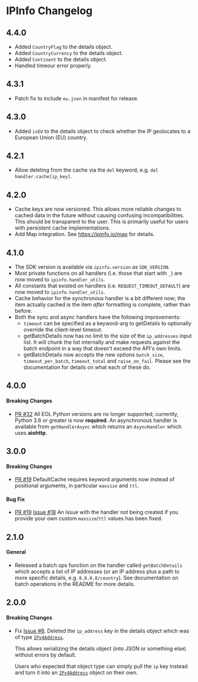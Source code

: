 # IPInfo Changelog

## 4.4.0

- Added `CountryFlag` to the details object.
- Added `CountryCurrency` to the details object.
- Added `Continent` to the details object.
- Handled timeour error properly.

## 4.3.1

- Patch fix to include `eu.json` in manifest for release.

## 4.3.0

- Added `isEU` to the details object to check whether the IP geolocates to a
  European Union (EU) country.

## 4.2.1

- Allow deleting from the cache via the `del` keyword, e.g.
  `del handler.cache[ip_key]`.

## 4.2.0

- Cache keys are now versioned.
  This allows more reliable changes to cached data in the future without
  causing confusing incompatibilities. This should be transparent to the user.
  This is primarily useful for users with persistent cache implementations.
- Add Map integration.
  See https://ipinfo.io/map for details.

## 4.1.0

- The SDK version is available via `ipinfo.version` as `SDK_VERSION`.
- Most private functions on all handlers (i.e. those that start with `_`) are
  now moved to `ipinfo.handler_utils`.
- All constants that existed on handlers (i.e. `REQUEST_TIMEOUT_DEFAULT`) are
  now moved to `ipinfo.handler_utils`.
- Cache behavior for the synchronous handler is a bit different now; the item
  actually cached is the item _after_ formatting is complete, rather than
  before.
- Both the sync and async handlers have the following improvements:
    - `timeout` can be specified as a keyword-arg to getDetails to optionally
      override the client-level timeout.
    - getBatchDetails now has no limit to the size of the `ip_addresses` input
      list. It will chunk the list internally and make requests against the
      batch endpoint in a way that doesn't exceed the API's own limits.
    - getBatchDetails now accepts the new options `batch_size`,
      `timeout_per_batch`, `timeout_total` and `raise_on_fail`. Please see the
      documentation for details on what each of these do.

## 4.0.0

#### Breaking Changes

- [PR #32](https://github.com/ipinfo/python/pull/32)
  All EOL Python versions are no longer supported; currently, Python 3.6 or
  greater is now **required**.
  An asynchronous handler is available from `getHandlerAsync` which returns an
  `AsyncHandler` which uses **aiohttp**.

## 3.0.0

#### Breaking Changes

- [PR #19](https://github.com/ipinfo/python/pull/19)
  DefaultCache requires keyword arguments now instead of positional arguments,
  in particular `maxsize` and `ttl`.

#### Bug Fix

- [PR #19](https://github.com/ipinfo/python/pull/19)
  [Issue #18](https://github.com/ipinfo/python/issues/18)
  An issue with the handler not being created if you provide your own custom
  `maxsize`/`ttl` values has been fixed.

## 2.1.0

#### General

- Released a batch ops function on the handler called `getBatchDetails` which
  accepts a list of IP addresses (or an IP address plus a path to more specific
  details, e.g. `8.8.8.8/country`). See documentation on batch operations in the
  README for more details.

## 2.0.0

#### Breaking Changes

- Fix [Issue #8](https://github.com/ipinfo/python/issues/8).
  Deleted the `ip_address` key in the details object which was of type [`IPv4Address`](https://docs.python.org/3/library/ipaddress.html).

  This allows serializing the details object (into JSON or something else) without errors by default.

  Users who expected that object type can simply pull the `ip` key instead and turn it into an [`IPv4Address`](https://docs.python.org/3/library/ipaddress.html)
  object on their own.
